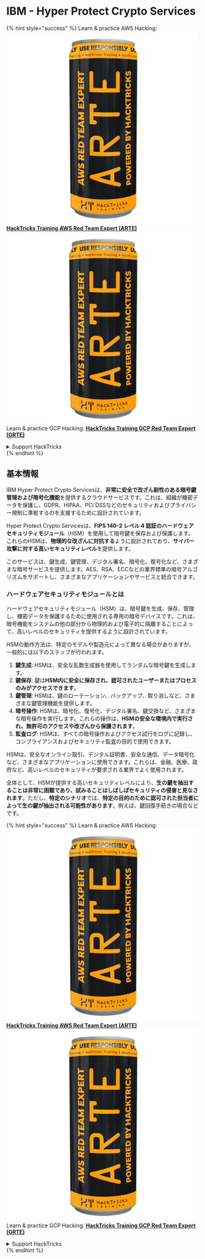 # IBM - Hyper Protect Crypto Services

{% hint style="success" %}
Learn & practice AWS Hacking:<img src="../../.gitbook/assets/image (1) (1) (1).png" alt="" data-size="line">[**HackTricks Training AWS Red Team Expert (ARTE)**](https://training.hacktricks.xyz/courses/arte)<img src="../../.gitbook/assets/image (1) (1) (1).png" alt="" data-size="line">\
Learn & practice GCP Hacking: <img src="../../.gitbook/assets/image (2).png" alt="" data-size="line">[**HackTricks Training GCP Red Team Expert (GRTE)**<img src="../../.gitbook/assets/image (2).png" alt="" data-size="line">](https://training.hacktricks.xyz/courses/grte)

<details>

<summary>Support HackTricks</summary>

* Check the [**subscription plans**](https://github.com/sponsors/carlospolop)!
* **Join the** 💬 [**Discord group**](https://discord.gg/hRep4RUj7f) or the [**telegram group**](https://t.me/peass) or **follow** us on **Twitter** 🐦 [**@hacktricks\_live**](https://twitter.com/hacktricks_live)**.**
* **Share hacking tricks by submitting PRs to the** [**HackTricks**](https://github.com/carlospolop/hacktricks) and [**HackTricks Cloud**](https://github.com/carlospolop/hacktricks-cloud) github repos.

</details>
{% endhint %}

## 基本情報

IBM Hyper Protect Crypto Servicesは、**非常に安全で改ざん耐性のある暗号鍵管理および暗号化機能**を提供するクラウドサービスです。これは、組織が機密データを保護し、GDPR、HIPAA、PCI DSSなどのセキュリティおよびプライバシー規制に準拠するのを支援するために設計されています。

Hyper Protect Crypto Servicesは、**FIPS 140-2 レベル 4 認証のハードウェアセキュリティモジュール**（HSM）を使用して暗号鍵を保存および保護します。これらのHSMは、**物理的な改ざんに対抗する**ように設計されており、**サイバー攻撃に対する高いセキュリティレベル**を提供します。

このサービスは、鍵生成、鍵管理、デジタル署名、暗号化、復号化など、さまざまな暗号サービスを提供します。AES、RSA、ECCなどの業界標準の暗号アルゴリズムをサポートし、さまざまなアプリケーションやサービスと統合できます。

### ハードウェアセキュリティモジュールとは

ハードウェアセキュリティモジュール（HSM）は、暗号鍵を生成、保存、管理し、機密データを保護するために使用される専用の暗号デバイスです。これは、暗号機能をシステムの他の部分から物理的および電子的に隔離することによって、高いレベルのセキュリティを提供するように設計されています。

HSMの動作方法は、特定のモデルや製造元によって異なる場合がありますが、一般的には以下のステップが行われます。

1. **鍵生成**: HSMは、安全な乱数生成器を使用してランダムな暗号鍵を生成します。
2. **鍵保存**: 鍵は**HSM内に安全に保存され、認可されたユーザーまたはプロセスのみがアクセスできます**。
3. **鍵管理**: HSMは、鍵のローテーション、バックアップ、取り消しなど、さまざまな鍵管理機能を提供します。
4. **暗号操作**: HSMは、暗号化、復号化、デジタル署名、鍵交換など、さまざまな暗号操作を実行します。これらの操作は、**HSMの安全な環境内で実行され、無許可のアクセスや改ざんから保護されます**。
5. **監査ログ**: HSMは、すべての暗号操作およびアクセス試行をログに記録し、コンプライアンスおよびセキュリティ監査の目的で使用できます。

HSMは、安全なオンライン取引、デジタル証明書、安全な通信、データ暗号化など、さまざまなアプリケーションに使用できます。これらは、金融、医療、政府など、高いレベルのセキュリティが要求される業界でよく使用されます。

全体として、HSMが提供する高いセキュリティレベルにより、**生の鍵を抽出することは非常に困難であり、試みることはしばしばセキュリティの侵害と見なされます**。ただし、**特定のシナリオ**では、**特定の目的のために認可された担当者によって生の鍵が抽出される可能性があります**。例えば、鍵回復手続きの場合などです。

{% hint style="success" %}
Learn & practice AWS Hacking:<img src="../../.gitbook/assets/image (1) (1) (1).png" alt="" data-size="line">[**HackTricks Training AWS Red Team Expert (ARTE)**](https://training.hacktricks.xyz/courses/arte)<img src="../../.gitbook/assets/image (1) (1) (1).png" alt="" data-size="line">\
Learn & practice GCP Hacking: <img src="../../.gitbook/assets/image (2).png" alt="" data-size="line">[**HackTricks Training GCP Red Team Expert (GRTE)**<img src="../../.gitbook/assets/image (2).png" alt="" data-size="line">](https://training.hacktricks.xyz/courses/grte)

<details>

<summary>Support HackTricks</summary>

* Check the [**subscription plans**](https://github.com/sponsors/carlospolop)!
* **Join the** 💬 [**Discord group**](https://discord.gg/hRep4RUj7f) or the [**telegram group**](https://t.me/peass) or **follow** us on **Twitter** 🐦 [**@hacktricks\_live**](https://twitter.com/hacktricks_live)**.**
* **Share hacking tricks by submitting PRs to the** [**HackTricks**](https://github.com/carlospolop/hacktricks) and [**HackTricks Cloud**](https://github.com/carlospolop/hacktricks-cloud) github repos.

</details>
{% endhint %}
